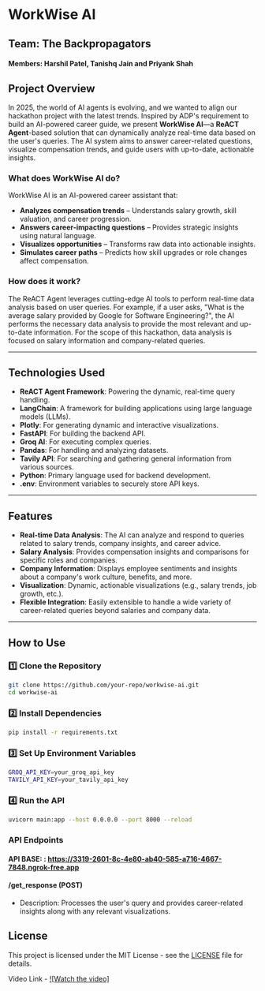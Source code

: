 # **WorkWise AI**  
## **Team: The Backpropagators**

#### **Members:** Harshil Patel, Tanishq Jain and Priyank Shah

## **Project Overview**
In 2025, the world of AI agents is evolving, and we wanted to align our hackathon project with the latest trends. Inspired by ADP's requirement to build an AI-powered career guide, we present **WorkWise AI**—a **ReACT Agent**-based solution that can dynamically analyze real-time data based on the user's queries. The AI system aims to answer career-related questions, visualize compensation trends, and guide users with up-to-date, actionable insights.  

### **What does WorkWise AI do?**  
WorkWise AI is an AI-powered career assistant that:
- **Analyzes compensation trends** – Understands salary growth, skill valuation, and career progression.
- **Answers career-impacting questions** – Provides strategic insights using natural language.
- **Visualizes opportunities** – Transforms raw data into actionable insights.
- **Simulates career paths** – Predicts how skill upgrades or role changes affect compensation.

### **How does it work?**
The ReACT Agent leverages cutting-edge AI tools to perform real-time data analysis based on user queries. For example, if a user asks, "What is the average salary provided by Google for Software Engineering?", the AI performs the necessary data analysis to provide the most relevant and up-to-date information. For the scope of this hackathon, data analysis is focused on salary information and company-related queries.

---

## **Technologies Used**
- **ReACT Agent Framework**: Powering the dynamic, real-time query handling.
- **LangChain**: A framework for building applications using large language models (LLMs).
- **Plotly**: For generating dynamic and interactive visualizations.
- **FastAPI**: For building the backend API.
- **Groq AI**: For executing complex queries.
- **Pandas**: For handling and analyzing datasets.
- **Tavily API**: For searching and gathering general information from various sources.
- **Python**: Primary language used for backend development.
- **.env**: Environment variables to securely store API keys.

---

## **Features**
- **Real-time Data Analysis**: The AI can analyze and respond to queries related to salary trends, company insights, and career advice.
- **Salary Analysis**: Provides compensation insights and comparisons for specific roles and companies.
- **Company Information**: Displays employee sentiments and insights about a company's work culture, benefits, and more.
- **Visualization**: Dynamic, actionable visualizations (e.g., salary trends, job growth, etc.).
- **Flexible Integration**: Easily extensible to handle a wide variety of career-related queries beyond salaries and company data.

---

## **How to Use**

### **1️⃣ Clone the Repository**
```sh
git clone https://github.com/your-repo/workwise-ai.git
cd workwise-ai
```

### **2️⃣ Install Dependencies**
```sh
pip install -r requirements.txt
```

### **3️⃣ Set Up Environment Variables**
```sh
GROQ_API_KEY=your_groq_api_key
TAVILY_API_KEY=your_tavily_api_key
```

### **4️⃣ Run the API**
```sh
uvicorn main:app --host 0.0.0.0 --port 8000 --reload
```

### **API Endpoints**

#### **API BASE:** : https://3319-2601-8c-4e80-ab40-585-a716-4667-7848.ngrok-free.app

#### **/get_response (POST)**
- Description: Processes the user's query and provides career-related insights along with any relevant visualizations.

## **License**

This project is licensed under the MIT License - see the [LICENSE](LICENSE) file for details.

Video Link - [![Watch the video]]([https://youtu.be/vt5fpE0bzSY](https://youtu.be/omylt3E9Z1E))


